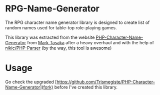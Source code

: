 # RPG-Name-Generator
The RPG character name generator library is designed to create list of random names used for table-top role-playing games.

This library was extracted from the website [PHP-Character-Name-Generator](https://github.com/mark-tasaka/PHP-Character-Name-Generator) 
from [Mark Tasaka](https://github.com/mark-tasaka) after a heavy overhaul and with the help of 
[nikic/PHP-Parser](https://github.com/nikic/PHP-Parser) 
(by the way, this tool is awesome)

# Usage
Go check the upgraded [https://github.com/Trismegiste/PHP-Character-Name-Generator](fork) before I've created this library.